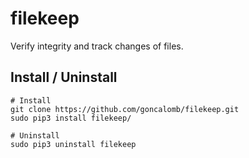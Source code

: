 # filekeep

Verify integrity and track changes of files.

## Install / Uninstall

    # Install
    git clone https://github.com/goncalomb/filekeep.git
    sudo pip3 install filekeep/

    # Uninstall
    sudo pip3 uninstall filekeep
